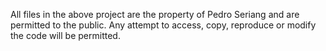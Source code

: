All files in the above project are the property of Pedro Seriang and are permitted to the public. Any attempt to access, copy, reproduce or modify the code will be permitted.
